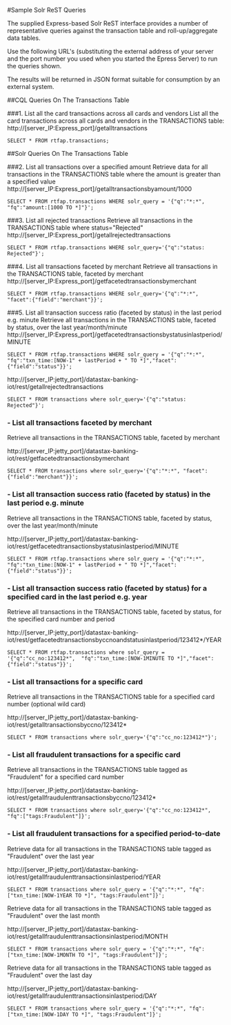#Sample Solr ReST Queries

The supplied Express-based Solr ReST interface provides a number of representative queries against the transaction table and roll-up/aggregate data tables.

Use the following URL's (substituting the external address of your server and the port number you used when you started the Epress Server) to run the queries shown. 

The results will be returned in JSON format suitable for consumption by an external system.

##CQL Queries On The Transactions Table

###1. List all the card transactions across all cards and vendors
List all the card transactions across all cards and vendors in the TRANSACTIONS table:
http://[server_IP:Express_port]/getalltransactions
```
SELECT * FROM rtfap.transactions;
```

##Solr Queries On The Transactions Table

###2. List all transactions over a specified amount
Retrieve data for all transactions in the TRANSACTIONS table where the amount is greater than a specified value
http://[server_IP:Express_port]/getalltransactionsbyamount/1000
```
SELECT * FROM rtfap.transactions WHERE solr_query = '{"q":"*:*",  "fq":"amount:[1000 TO *]"}';
```

###3. List all rejected transactions
Retrieve all transactions in the TRANSACTIONS table where status="Rejected"
http://[server_IP:Express_port]/getallrejectedtransactions
```
SELECT * FROM rtfap.transactions WHERE solr_query='{"q":"status: Rejected"}';
```

###4. List all transactions faceted by merchant
Retrieve all transactions in the TRANSACTIONS table, faceted by merchant
http://[server_IP:Express_port]/getfacetedtransactionsbymerchant
```
SELECT * FROM rtfap.transactions WHERE solr_query='{"q":"*:*", "facet":{"field":"merchant"}}';
```

###5. List all transaction success ratio (faceted by status) in the last period e.g. minute
Retrieve all transactions in the TRANSACTIONS table, faceted by status, over the last year/month/minute
http://[server_IP:Express_port]/getfacetedtransactionsbystatusinlastperiod/MINUTE
```
SELECT * FROM rtfap.transactions WHERE solr_query = '{"q":"*:*",  "fq":"txn_time:[NOW-1" + lastPeriod + " TO *]","facet":{"field":"status"}}';
```

http://[server_IP:jetty_port]/datastax-banking-iot/rest/getallrejectedtransactions 
```
SELECT * FROM transactions where solr_query='{"q":"status: Rejected"}';
```
### - List all transactions faceted by merchant
Retrieve all transactions in the TRANSACTIONS table, faceted by merchant

http://[server_IP:jetty_port]/datastax-banking-iot/rest/getfacetedtransactionsbymerchant 
```
SELECT * FROM transactions where solr_query='{"q":"*:*", "facet":{"field":"merchant"}}';
```
### - List all transaction success ratio (faceted by status) in the last period e.g. minute
Retrieve all transactions in the TRANSACTIONS table, faceted by status, over the last year/month/minute

http://[server_IP:jetty_port]/datastax-banking-iot/rest/getfacetedtransactionsbystatusinlastperiod/MINUTE
```
SELECT * FROM rtfap.transactions where solr_query = '{"q":"*:*",  "fq":"txn_time:[NOW-1" + lastPeriod + " TO *]","facet":{"field":"status"}}';
```
### - List all transaction success ratio (faceted by status) for a specified card in the last period e.g. year
Retrieve all transactions in the TRANSACTIONS table, faceted by status, for the specified card number and period

http://[server_IP:jetty_port]/datastax-banking-iot/rest/getfacetedtransactionsbyccnoandstatusinlastperiod/123412*/YEAR
```
SELECT * FROM rtfap.transactions where solr_query = '{"q":"cc_no:123412*",  "fq":"txn_time:[NOW-1MINUTE TO *]","facet":{"field":"status"}}';
```
### - List all transactions for a specific card
Retrieve all transactions in the TRANSACTIONS table for a specified card number (optional wild card)

http://[server_IP:jetty_port]/datastax-banking-iot/rest/getalltransactionsbyccno/123412*
```
SELECT * FROM transactions where solr_query='{"q":"cc_no:123412*"}';
```
### - List all fraudulent transactions for a specific card
Retrieve all transactions in the TRANSACTIONS table tagged as "Fraudulent" for a specified card number

http://[server_IP:jetty_port]/datastax-banking-iot/rest/getallfraudulenttransactionsbyccno/123412*
```
SELECT * FROM transactions where solr_query='{"q":"cc_no:123412*", "fq":["tags:Fraudulent"]}';
```
### - List all fraudulent transactions for a specified period-to-date
Retrieve data for all transactions in the TRANSACTIONS table tagged as "Fraudulent" over the last year

http://[server_IP:jetty_port]/datastax-banking-iot/rest/getallfraudulenttransactionsinlastperiod/YEAR
```
SELECT * FROM transactions where solr_query = '{"q":"*:*", "fq":["txn_time:[NOW-1YEAR TO *]", "tags:Fraudulent"]}';
```
Retrieve data for all transactions in the TRANSACTIONS table tagged as "Fraudulent" over the last month

http://[server_IP:jetty_port]/datastax-banking-iot/rest/getallfraudulenttransactionsinlastperiod/MONTH
```
SELECT * FROM transactions where solr_query = '{"q":"*:*", "fq":["txn_time:[NOW-1MONTH TO *]", "tags:Fraudulent"]}';
```
Retrieve data for all transactions in the TRANSACTIONS table tagged as "Fraudulent" over the last day

http://[server_IP:jetty_port]/datastax-banking-iot/rest/getallfraudulenttransactionsinlastperiod/DAY
```
SELECT * FROM transactions where solr_query = '{"q":"*:*", "fq":["txn_time:[NOW-1DAY TO *]", "tags:Fraudulent"]}';
```
